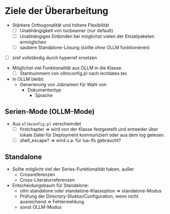 # Ziele der Überarbeitung 

* Stärkere Orthogonalität und höhere Flexibilität
  * [ ] Unabhängigkeit von tucbeamer (nur default)
  * [ ] Unabhängiges Einbinden bei möglichst vielen der Einzelpaketen
    ermöglichen
  * [ ] saubere Standalone-Lösung (sollte *ohne* OLLM funktionieren)
* [ ] zref vollständig durch hyperref ersetzen
* Möglichst viel Funktionalität aus OLLM in die Klasse.
  * [ ] Startnummern von ollmconfig.pl nach lectdates.tex
* In OLLM bleibt:
  * Generierung von Jobnamen für Wahl von
    - Dokumententyp
	  - Sprache
	  
## Serien-Mode (OLLM-Mode)
- Aus `ollmconfig.pl` verschwindet
   - [ ] firstchapter => wird von der Klasse festgestellt und entweder
     über lokale Datei für Deployment kommuniziert oder aus dem log
     gelesen.
   - [ ] shell_escape? => wird u.a. für lua-lfs gebraucht?
## Standalone
- Sollte möglicht viel der Series-Funktionalität haben, außer
   - Crossreferenzen
   - Cross-Literaturreferenzen
- Entscheidungsbaum für Standalone:
   - ollm standalone oder standalone-Klassoption => standalone-Modus
   - Prüfung der Directory-Stuktur/Configuration, wenn nicht ausreichend => Fehlermeldung 
   - sonst OLLM-Modus

